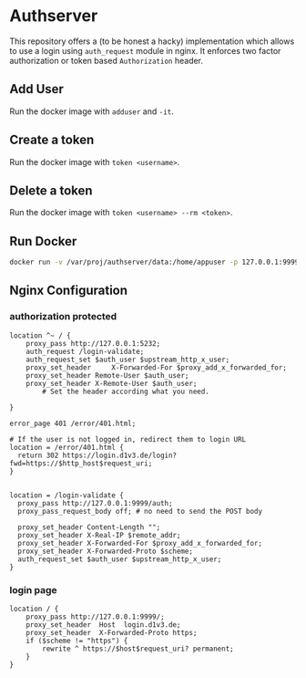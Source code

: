 # Authserver

This repository offers a (to be honest a hacky) implementation which allows to use a login using `auth_request` module in nginx.
It enforces two factor authorization or token based `Authorization` header.

## Add User
Run the docker image with `adduser` and `-it`.

## Create a token
Run the docker image with `token <username>`.

## Delete a token
Run the docker image with `token <username> --rm <token>`.


## Run Docker

```sh
docker run -v /var/proj/authserver/data:/home/appuser -p 127.0.0.1:9999:9999/tcp authserver:latest
```


## Nginx Configuration

### authorization protected

```nginx
location ^~ / {
    proxy_pass http://127.0.0.1:5232;
    auth_request /login-validate;
    auth_request_set $auth_user $upstream_http_x_user;
    proxy_set_header     X-Forwarded-For $proxy_add_x_forwarded_for;
    proxy_set_header Remote-User $auth_user;
    proxy_set_header X-Remote-User $auth_user;
		# Set the header according what you need.
		
}

error_page 401 /error/401.html;

# If the user is not logged in, redirect them to login URL
location = /error/401.html {
  return 302 https://login.d1v3.de/login?fwd=https://$http_host$request_uri;
}


location = /login-validate {
  proxy_pass http://127.0.0.1:9999/auth;
  proxy_pass_request_body off; # no need to send the POST body

  proxy_set_header Content-Length "";
  proxy_set_header X-Real-IP $remote_addr;
  proxy_set_header X-Forwarded-For $proxy_add_x_forwarded_for;
  proxy_set_header X-Forwarded-Proto $scheme;
  auth_request_set $auth_user $upstream_http_x_user;
}
```

### login page

```nginx
location / {
	proxy_pass http://127.0.0.1:9999/;
	proxy_set_header  Host  login.d1v3.de;
	proxy_set_header  X-Forwarded-Proto https;
	if ($scheme != "https") {
		rewrite ^ https://$host$request_uri? permanent;
	}
}
```
